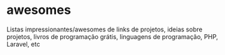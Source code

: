 # awesomes
Listas impressionantes/awesomes de links de projetos, ideias sobre projetos, livros de programação grátis, linguagens de programação, PHP, Laravel, etc
